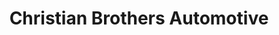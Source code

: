 ---
title: "Christian Brothers Automotive"
url: /castle-rock/christian-brothers-automotive/
shop: car repair
---